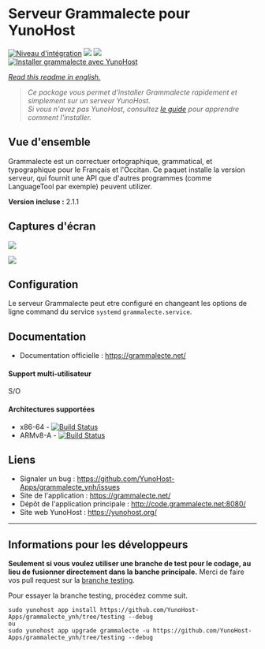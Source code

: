 # Serveur Grammalecte pour YunoHost

[![Niveau d'intégration](https://dash.yunohost.org/integration/grammalecte.svg)](https://dash.yunohost.org/appci/app/grammalecte) ![](https://ci-apps.yunohost.org/ci/badges/grammalecte.status.svg) ![](https://ci-apps.yunohost.org/ci/badges/grammalecte.maintain.svg)  
[![Installer grammalecte avec YunoHost](https://install-app.yunohost.org/install-with-yunohost.svg)](https://install-app.yunohost.org/?app=grammalecte)

*[Read this readme in english.](./README.md)* 

> *Ce package vous permet d'installer Grammalecte rapidement et simplement sur un serveur YunoHost.  
Si vous n'avez pas YunoHost, consultez [le guide](https://yunohost.org/#/install) pour apprendre comment l'installer.*

## Vue d'ensemble
Grammalecte est un correctuer ortographique, grammatical, et typographique pour le Français et l'Occitan. Ce paquet installe la version serveur, qui fournit une API que d'autres programmes (comme LanguageTool par exemple) peuvent utilizer.

**Version incluse :** 2.1.1

## Captures d'écran

![](https://grammalecte.net/grammalecte/img/screenshots/lo-correcteur1.png)

![](https://grammalecte.net/grammalecte/img/screenshots/lo-correcteur2.png)

## Configuration

Le serveur Grammalecte peut etre configuré en changeant les options de ligne command du service `systemd` `grammalecte.service`.

## Documentation

 * Documentation officielle : https://grammalecte.net/

#### Support multi-utilisateur

S/O

#### Architectures supportées

* x86-64 - [![Build Status](https://ci-apps.yunohost.org/ci/logs/grammalecte.svg)](https://ci-apps.yunohost.org/ci/apps/grammalecte/)
* ARMv8-A - [![Build Status](https://ci-apps-arm.yunohost.org/ci/logs/grammalecte.svg)](https://ci-apps-arm.yunohost.org/ci/apps/grammalecte/)

## Liens

 * Signaler un bug : https://github.com/YunoHost-Apps/grammalecte_ynh/issues
 * Site de l'application : https://grammalecte.net/
 * Dépôt de l'application principale : http://code.grammalecte.net:8080/
 * Site web YunoHost : https://yunohost.org/

---

## Informations pour les développeurs

**Seulement si vous voulez utiliser une branche de test pour le codage, au lieu de fusionner directement dans la banche principale.**
Merci de faire vos pull request sur la [branche testing](https://github.com/YunoHost-Apps/grammalecte_ynh/tree/testing).

Pour essayer la branche testing, procédez comme suit.
```
sudo yunohost app install https://github.com/YunoHost-Apps/grammalecte_ynh/tree/testing --debug
ou
sudo yunohost app upgrade grammalecte -u https://github.com/YunoHost-Apps/grammalecte_ynh/tree/testing --debug
```
